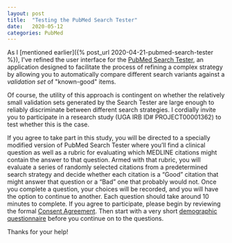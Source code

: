 ```yaml
---
layout: post
title:  "Testing the PubMed Search Tester"
date:   2020-05-12
categories: PubMed
---
```


As I [mentioned earlier]({% post_url 2020-04-21-pubmed-search-tester %}), I've refined the user interface for the [PubMed Search Tester](https://esperr.github.io/pubmed-search-tester/), an application designed to facilitate the process of refining a complex strategy by allowing you to automatically compare different search variants against a *validation set* of "known-good" items.

Of course, the utility of this approach is contingent on whether the relatively small validation sets generated by the Search Tester are large enough to reliably discriminate between different search strategies. I cordially invite you to participate in a research study (UGA IRB ID# PROJECT00001362) to test whether this is the case.

If you agree to take part in this study, you will be directed to a specially modified version of PubMed Search Tester where you’ll find a clinical question as well as a rubric for evaluating which MEDLINE citations might contain the answer to that question. Armed with that rubric, you will evaluate a series of randomly selected citations from a predetermined search strategy and decide whether each citation is a “Good” citation that might answer that question or a “Bad” one that probably would not. Once you complete a question, your choices will be recorded, and you will have the option to continue to another. Each question should take around 10 minutes to complete.
If you agree to participate, please begin by reviewing the formal [Consent Agreement](/assets/Random_Screen_Consent_Letter.pdf). Then start with a very short [demographic questionnaire](https://ugeorgia.ca1.qualtrics.com/jfe/form/SV_a98cyq7oTo6Hkbz) before you continue on to the questions.

Thanks for your help!

